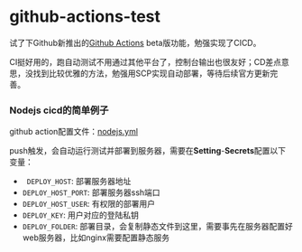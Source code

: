 # github-actions-test

试了下Github新推出的[Github Actions](https://help.github.com/en/categories/automating-your-workflow-with-github-actions) beta版功能，勉强实现了CICD。

CI挺好用的，跑自动测试不用通过其他平台了，控制台输出也很友好；CD差点意思，没找到比较优雅的方法，勉强用SCP实现自动部署，等待后续官方更新完善。

### Nodejs cicd的简单例子

github action配置文件：[nodejs.yml](.github/workflows/nodejs.yml)

push触发，会自动运行测试并部署到服务器，需要在**Setting**-**Secrets**配置以下变量：

- ` DEPLOY_HOST`: 部署服务器地址
- `DEPLOY_HOST_PORT`: 部署服务器ssh端口
- `DEPLOY_HOST_USER`: 有权限的部署用户
- `DEPLOY_KEY`: 用户对应的登陆私钥
- `DEPLOY_FOLDER`: 部署目录，会复制静态文件到这里，需要事先在服务器配置好web服务器，比如nginx需要配置静态服务